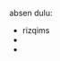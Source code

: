 <!-- ------------------------------- -->
<!--       TURNAMEN KALKULATOR       -->
<!-- ------------------------------- -->
absen dulu:
- rizqims
-
-